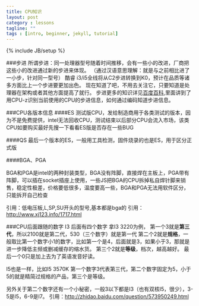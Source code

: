 ```yaml
---
title: CPU知识
layout: post
category : lessons
tagline: ""
tags : [intro, beginner, jekyll, tutorial]
---
```

{% include JB/setup %}

###步进
所谓步进：同一处理器型号随着时间推移，会有一些小的改进，厂商把这些小的改进通过新的步进来体现。
（通过汉语意思理解：就是与之前相比进了一小步，针对同一型号）
酷睿 i3/i5全线将从C2步进转换到K0，预计在品质等诸多方面比上一个步进要更加出色。
现在知道了吧，不用去关注它，只要知道是处理器在架构或者其他方面提高了就行。
步进更多的知识详见[百度百科](http://baike.baidu.com/view/16839.htm),里面讲到了用CPU-z识别当前使用的CPU的步进信息，如何通过编码知道步进信息。

###CPU各版本信息
####ES
测试版CPU，发给制造商用于各类测试的版本，因为不是免费提供，intel无法回收CPU，测试结束以后部分CPU会流入市场，该类CPU如要购买最好先搜一下看看ES版是否存在一些BUG

####QS
最后一个版本的ES，一般用工具检测，固件烧录的也是ES，用于区分正式版

####BGA、PGA

BGA和PGA是intel的两种封装类型，BGA没有阵脚，直接焊在主板上，PGA带有阵脚，可以插在socket插座上使用，一些JS把BGA的CPU拆掉私自焊针脚来销售，稳定性极差，价格要低很多，温度要高一些，BGA和PGA无法用软件区分，只能拆开自己检查

引用：低电压板,L,SP,SU开头的型号,基本都是bga的
引用：http://www.xj123.info/1717.html

###CPU后面跟随的数字
I3 后面有四个数字
拿I3 3220为例，
第一个3就是**第三代**，所以2100就是第二代，530（三个数字）就是第一代
第二个2就是**规格**，一般取比第一个数字小1的数字，比如第一个是4，后面就是3，如果小于3，那就是进一步降低主频或删减缓存的缩水货。
第三个2就是**等级**，档次，越高越好。
最后一个0只是加上去为了英语发音好读。

I5也是一样，比如I5 3570K
第一个数字3代表第三代，第二个数字固定为5，小于5的就是精简过规格的产品，第三个是等级。

另外关于第二个数字还有一个小秘密，一般3以下都是I3（也有双核I5，很少），3-5是I5，6-9是I7。
引用：http://zhidao.baidu.com/question/573950249.html